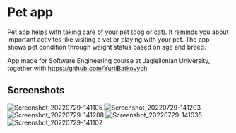 # Pet app

Pet app helps with taking care of your pet (dog or cat). It reminds you about important activites like visiting a vet or playing with your pet. 
The app shows pet condition through weight status based on age and breed.

App made for Software Engineering course at Jagiellonian University, together with https://github.com/YuriiBatkovych

## Screenshots

![Screenshot_20220729-141105](https://user-images.githubusercontent.com/72033031/181756166-dc3b0060-28f7-437f-813a-3c958b91fe3b.jpg)
![Screenshot_20220729-141203](https://user-images.githubusercontent.com/72033031/181756172-a1c3c21d-4723-40aa-9f28-91eeb8fe1c6b.jpg)
![Screenshot_20220729-141208](https://user-images.githubusercontent.com/72033031/181756175-8c05ff62-fe77-4640-8f24-c715bf3b0d6a.jpg)
![Screenshot_20220729-141035](https://user-images.githubusercontent.com/72033031/181756178-a9be956c-0723-4535-b086-815a3f8bcc5c.jpg)
![Screenshot_20220729-141102](https://user-images.githubusercontent.com/72033031/181756179-d9b3307c-3903-46d1-a871-1cfb388722c9.jpg)
